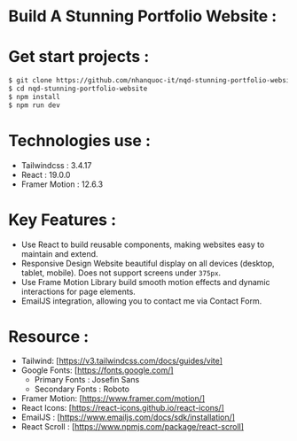 # Build A Stunning Portfolio Website :

# Get start projects :

```bash
$ git clone https://github.com/nhanquoc-it/nqd-stunning-portfolio-website.git
$ cd nqd-stunning-portfolio-website
$ npm install
$ npm run dev
```

# Technologies use :

- Tailwindcss : 3.4.17
- React : 19.0.0
- Framer Motion : 12.6.3

# Key Features :

- Use React to build reusable components, making websites easy to maintain and extend.
- Responsive Design Website beautiful display on all devices (desktop, tablet, mobile). Does not support screens under `375px`.
- Use Frame Motion Library build smooth motion effects and dynamic interactions for page elements.
- EmailJS integration, allowing you to contact me via Contact Form.

# Resource :

- Tailwind: [https://v3.tailwindcss.com/docs/guides/vite]
- Google Fonts: [https://fonts.google.com/]
  - Primary Fonts : Josefin Sans
  - Secondary Fonts : Roboto
- Framer Motion: [https://www.framer.com/motion/]
- React Icons: [https://react-icons.github.io/react-icons/]
- EmailJS : [https://www.emailjs.com/docs/sdk/installation/]
- React Scroll : [https://www.npmjs.com/package/react-scroll]
